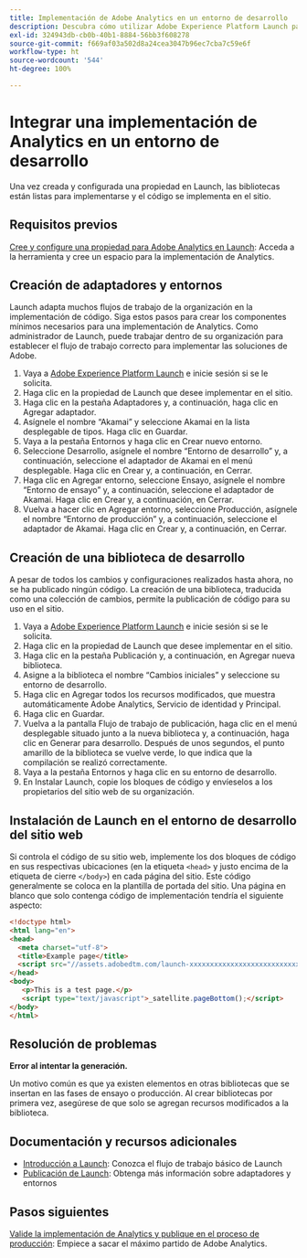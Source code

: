```yaml
---
title: Implementación de Adobe Analytics en un entorno de desarrollo
description: Descubra cómo utilizar Adobe Experience Platform Launch para implementar Adobe Analytics en su entorno de desarrollo.
exl-id: 324943db-cb0b-40b1-8884-56bb3f608278
source-git-commit: f669af03a502d8a24cea3047b96ec7cba7c59e6f
workflow-type: ht
source-wordcount: '544'
ht-degree: 100%

---
```


# Integrar una implementación de Analytics en un entorno de desarrollo

Una vez creada y configurada una propiedad en Launch, las bibliotecas están listas para implementarse y el código se implementa en el sitio.

## Requisitos previos

[Cree y configure una propiedad para Adobe Analytics en Launch](create-analytics-property.md): Acceda a la herramienta y cree un espacio para la implementación de Analytics.

## Creación de adaptadores y entornos

Launch adapta muchos flujos de trabajo de la organización en la implementación de código. Siga estos pasos para crear los componentes mínimos necesarios para una implementación de Analytics. Como administrador de Launch, puede trabajar dentro de su organización para establecer el flujo de trabajo correcto para implementar las soluciones de Adobe.

1. Vaya a [Adobe Experience Platform Launch](https://launch.adobe.com) e inicie sesión si se le solicita.
2. Haga clic en la propiedad de Launch que desee implementar en el sitio.
3. Haga clic en la pestaña Adaptadores y, a continuación, haga clic en Agregar adaptador.
4. Asígnele el nombre “Akamai” y seleccione Akamai en la lista desplegable de tipos. Haga clic en Guardar.
5. Vaya a la pestaña Entornos y haga clic en Crear nuevo entorno.
6. Seleccione Desarrollo, asígnele el nombre “Entorno de desarrollo” y, a continuación, seleccione el adaptador de Akamai en el menú desplegable. Haga clic en Crear y, a continuación, en Cerrar.
7. Haga clic en Agregar entorno, seleccione Ensayo, asígnele el nombre “Entorno de ensayo” y, a continuación, seleccione el adaptador de Akamai. Haga clic en Crear y, a continuación, en Cerrar.
8. Vuelva a hacer clic en Agregar entorno, seleccione Producción, asígnele el nombre “Entorno de producción” y, a continuación, seleccione el adaptador de Akamai. Haga clic en Crear y, a continuación, en Cerrar.

## Creación de una biblioteca de desarrollo

A pesar de todos los cambios y configuraciones realizados hasta ahora, no se ha publicado ningún código. La creación de una biblioteca, traducida como una colección de cambios, permite la publicación de código para su uso en el sitio.

1. Vaya a [Adobe Experience Platform Launch](https://launch.adobe.com) e inicie sesión si se le solicita.
2. Haga clic en la propiedad de Launch que desee implementar en el sitio.
3. Haga clic en la pestaña Publicación y, a continuación, en Agregar nueva biblioteca.
4. Asigne a la biblioteca el nombre “Cambios iniciales” y seleccione su entorno de desarrollo.
5. Haga clic en Agregar todos los recursos modificados, que muestra automáticamente Adobe Analytics, Servicio de identidad y Principal.
6. Haga clic en Guardar.
7. Vuelva a la pantalla Flujo de trabajo de publicación, haga clic en el menú desplegable situado junto a la nueva biblioteca y, a continuación, haga clic en Generar para desarrollo. Después de unos segundos, el punto amarillo de la biblioteca se vuelve verde, lo que indica que la compilación se realizó correctamente.
8. Vaya a la pestaña Entornos y haga clic en su entorno de desarrollo.
9. En Instalar Launch, copie los bloques de código y envíeselos a los propietarios del sitio web de su organización.

## Instalación de Launch en el entorno de desarrollo del sitio web

Si controla el código de su sitio web, implemente los dos bloques de código en sus respectivas ubicaciones (en la etiqueta `<head>` y justo encima de la etiqueta de cierre `</body>`) en cada página del sitio. Este código generalmente se coloca en la plantilla de portada del sitio. Una página en blanco que solo contenga código de implementación tendría el siguiente aspecto:

```html
<!doctype html>
<html lang="en">
<head>
  <meta charset="utf-8">
  <title>Example page</title>
  <script src="//assets.adobedtm.com/launch-xxxxxxxxxxxxxxxxxxxxxxxxxxxxxxxxxx-development.min.js"></script>
</head>
<body>
   <p>This is a test page.</p>
   <script type="text/javascript">_satellite.pageBottom();</script>
</body>
</html>
```

## Resolución de problemas

**Error al intentar la generación.**

Un motivo común es que ya existen elementos en otras bibliotecas que se insertan en las fases de ensayo o producción. Al crear bibliotecas por primera vez, asegúrese de que solo se agregan recursos modificados a la biblioteca.

## Documentación y recursos adicionales

- [Introducción a Launch](https://experienceleague.adobe.com/docs/launch/using/intro/get-started/quick-start.html?lang=es): Conozca el flujo de trabajo básico de Launch
- [Publicación de Launch](https://experienceleague.adobe.com/docs/launch/using/reference/publish/overview.html?lang=es): Obtenga más información sobre adaptadores y entornos

## Pasos siguientes

[Valide la implementación de Analytics y publique en el proceso de producción](validate-publish-prod.md): Empiece a sacar el máximo partido de Adobe Analytics.
